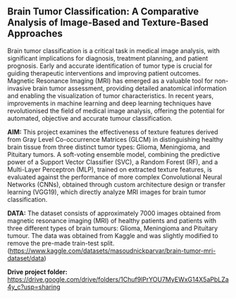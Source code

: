 ## **Brain Tumor Classification: A Comparative Analysis of Image-Based and Texture-Based Approaches**

Brain tumor classification is a critical task in medical image analysis, with significant implications for diagnosis, treatment planning, and patient prognosis. Early and accurate identification of tumor type is crucial for guiding therapeutic interventions and improving patient outcomes. Magnetic Resonance Imaging (MRI) has emerged as a valuable tool for non-invasive brain tumor assessment, providing detailed anatomical information and enabling the visualization of tumor characteristics. In recent years, improvements in machine learning and deep learning techniques have revolutionised the field of medical image analysis, offering the potential for automated, objective and accurate tumour classification.

**AIM:** This project examines the effectiveness of texture features derived from Gray Level Co-occurrence Matrices (GLCM) in distinguishing healthy brain tissue from three distinct tumor types: Glioma, Meningioma, and Pituitary tumors. A soft-voting ensemble model, combining the predictive power of a Support Vector Classifier (SVC), a Random Forest (RF), and a Multi-Layer Perceptron (MLP), trained on extracted texture features, is evaluated against the performance of more complex Convolutional Neural Networks (CNNs), obtained through custom architecture design or transfer learning (VGG19), which directly analyze MRI images for brain tumor classification.

**DATA:** The dataset consists of approximately 7000 images obtained from magnetic resonance imaging (MRI) of healthy patients and patients with three different types of brain tumours: Glioma, Meningioma and Pituitary tumour. The data was obtained from Kaggle and was slightly modified to remove the pre-made train-test split. (https://www.kaggle.com/datasets/masoudnickparvar/brain-tumor-mri-dataset/data)

**Drive project folder:**  https://drive.google.com/drive/folders/1Chuf9lPrYOU7MyEWxG14X5aPbLZa4y_c?usp=sharing
